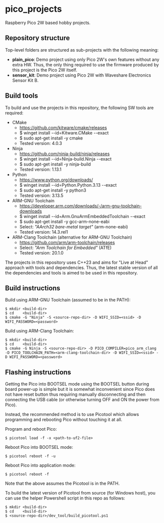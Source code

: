 # pico_projects
Raspberry Pico 2W based hobby projects.

## Repository structure
Top-level folders are structured as sub-projects with the following meaning:

- **plain_pico**: Demo project using only Pico 2W's own features without any extra HW. Thus, the only thing required to use the firmware produced by this project is the Pico 2W itself.
- **sensor_kit**: Demo project using Pico 2W with Waveshare Electronics Sensor Kit B.

## Build tools
To build and use the projects in this repository, the following SW tools are required:

- CMake
    - https://github.com/kitware/cmake/releases
    - $ winget install --id=Kitware.CMake --exact
    - $ sudo apt-get install -y cmake
    - Tested version: 4.0.3
- Ninja
    - https://github.com/ninja-build/ninja/releases
    - $ winget install --id=Ninja-build.Ninja --exact
    - $ sudo apt-get install -y ninja-build
    - Tested version: 1.13.1
- Python
    - https://www.python.org/downloads/
    - $ winget install --id=Python.Python.3.13 --exact
    - $ sudo apt-get install -y python3
    - Tested version: 3.13.5
- ARM-GNU Toolchain
    - https://developer.arm.com/downloads/-/arm-gnu-toolchain-downloads
    - $ winget install --id=Arm.GnuArmEmbeddedToolchain --exact
    - $ sudo apt-get install -y gcc-arm-none-eabi
    - Select: _"AArch32 bare-metal target"_ (arm-none-eabi)
    - Tested version: 14.3.rel1
- ARM-Clang Toolchain (alternative for ARM-GNU Toolchain)
    - https://github.com/arm/arm-toolchain/releases
    - Select: _"Arm Toolchain for Embedded"_ (ATfE)
    - Tested version: 20.1.0

The projects in this repository uses C++23 and aims for "Live at Head" approach with tools and dependencies. Thus, the latest stable version of all the dependencies and tools is aimed to be used in this repository.

## Build instructions
Build using ARM-GNU Toolchain (assumed to be in the PATH):

    $ mkdir <build-dir>
    $ cd    <build-dir>
    $ cmake -G "Ninja" -S <source-repo-dir> -D WIFI_SSID=<ssid> -D WIFI_PASSWORD=<password>

Build using ARM-Clang Toolchain:

    $ mkdir <build-dir>
    $ cd    <build-dir>
    $ cmake -G Ninja -S <source-repo-dir> -D PICO_COMPILER=pico_arm_clang -D PICO_TOOLCHAIN_PATH=<arm-clang-toolchain-dir> -D WIFI_SSID=<ssid> -D WIFI_PASSWORD=<password>

## Flashing instructions
Getting the Pico into BOOTSEL mode using the BOOTSEL button during board power-up is simple but it is somewhat inconvenient since Pico does not have reset button thus requiring manually disconnecting and then connecting the USB cable (or otherwise turning OFF and ON the power from Pico).

Instead, the recommended method is to use Picotool which allows programming and rebooting Pico without touching it at all.

Program and reboot Pico:

    $ picotool load -f -x <path-to-uf2-file>

Reboot Pico into BOOTSEL mode:

    $ picotool reboot -f -u

Reboot Pico into application mode:

    $ picotool reboot -f

Note that the above assumes the Picotool is in the PATH.

To build the latest version of Picotool from source (for Windows host), you can use the helper Powershell script in this repo as follows:

    $ mkdir <build-dir>
    $ cd    <build-dir>
    $ <source-repo-dir>/dev_tool/build_picotool.ps1
